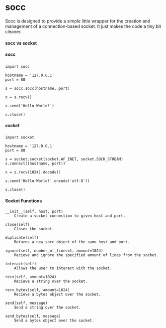 # socc

Socc is designed to provide a simple little wrapper for the creation and management of a connection-based socket.
It just makes the code a tiny bit cleaner.


#### socc vs socket

##### socc
```python3
import socc

hostname = '127.0.0.1'
port = 80

s = socc.socc(hostname, port)

x = s.recv()

s.send('Hello World!')

s.close()
```

##### socket
```python3
import socket

hostname = '127.0.0.1'
port = 80

s = socket.socket(socket.AF_INET, socket.SOCK_STREAM)
s.connect((hostname, port))

x = s.recv(1024).decode()

s.send('Hello World!'.encode('utf-8'))

s.close()
```

#### Socket Functions

```
__init__(self, host, port)
    Create a socket connection to given host and port.

close(self)
    Closes the socket.

duplicate(self)
    Returns a new socc object of the same host and port.

ignore(self, number_of_lines=1, amount=1024)
    Recieve and ignore the specified amount of lines from the socket.

interact(self)
    Allows the user to interact with the socket.

recv(self, amount=1024)
    Recieve a string over the socket.

recv_bytes(self, amount=1024)
    Recieve a bytes object over the socket.

send(self, message)
    Send a string over the socket.

send_bytes(self, message)
    Send a bytes object over the socket.
```
